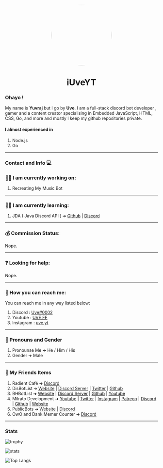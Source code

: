 <p align="center">    
    <img style="border-radius: 100px" width="200" height="200" src="https://user-images.githubusercontent.com/74107109/140615608-95bcb1d2-d1ec-4ebe-b689-e877e3d7d3f4.png">
</p>
<h1 align="center">iUveYT</h1>

### Ohayo !
My name is **Yuvraj** but I go by **Uve**. I am a full-stack discord bot developer , gamer and a content creator specialising in Embedded JavaScript, HTML, CSS, Go, and more and mostly I keep my github repositories private.

#### I almost experienced in
1. Node.js
2. Go
---

### Contact and Info 💻

### 👨‍💻 I am currently working on:
1. Recreating My Music Bot

---
### 👩‍🏫 I am currently learning:
1. JDA ( Java Discord API ) ➜ [Github](https://github.com/DV8FromTheWorld/JDA) | [Discord](https://discord.gg/jda)

---
### 💰 Commission Status:
Nope.

---
### ❓ Looking for help:
Nope.

---
### 📧 How you can reach me:
You can reach me in any way listed below:
1. Discord : [Uve#0002](https://discord.gg/k8QV8EPnXB)
2. Youtube : [UVE FF](https://rotf.lol/Uve-FF)
3. Instagram : [uve.yt](https://www.instagram.com/uve.yt)

---
### 👦 Pronouns and Gender
1. Pronounse Me ➜ He / Him / His
2. Gender ➜ Male

---
### 👬 My Friends Items
1. Radient Café ➜ [Discord](https://dsc.gg/rdtc)
2. DisBotList ➜ [Website](https://disbotlist.xyz) | [Discord Server](https://discord.gg/disbotlist) | [Twitter](https://twitter.com/BotlistDis) | [Github](https://github.com/disbotlist-xyz)
3. BHBotList ➜ [Website](https://bhbotlist.xyz) | [Discord Server](https://discord.gg/wqvPjmJ36Y) | [Github](https://github.com/bhbotlist-xyz) | [Youtube](https://www.youtube.com/channel/UC8kszW3C8Qtrnn4WTegl4PQ)
4. Milrato Development ➜ [Youtube](https://www.youtube.com/c/Tomato6966) | [Twitter](https://twitter.com/MilratoDev) | [Instagram](https://www.instagram.com/MilratoDev/) | [Patreon](https://www.patreon.com/MilratoDevelopment?fan_landing=true) | [Discord](https://discord.gg/XyrqcdS) | [Github](https://github.com/Tomato6966) | [Website](https://milrato.eu)
5. PublicBots ➜ [Website](https://bot-list.publicbots.eu/) | [Discord](https://discord.gg/dT6pwYwsrf)
6. OwO and Dank Memer Counter ➜ [Discord](https://discord.gg/3h24y5zyc9)

---

### Stats
![trophy](https://github-profile-trophy.vercel.app/?username=iUveYT&theme=gruvbox)

![stats](https://github-readme-stats.vercel.app/api?username=iUveYT&show_icons=true&theme=radical) 

![Top Langs](https://github-readme-stats.vercel.app/api/top-langs/?username=iUveYT&layout=compact&show_icons=true&title_color=fff&icon_color=79ff97&text_color=9f9f9f&bg_color=151515)
# 
